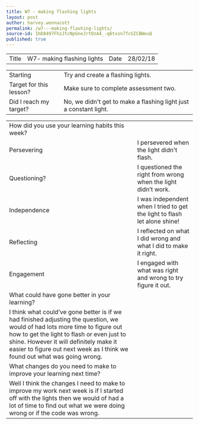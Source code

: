 ```yaml
---
title: W7 - making flashing lights
layout: post
author: harvey.wonnacott
permalink: /w7---making-flashing-lights/
source-id: 1hD8497FhzJtcNpGneJrt0zA4_-q6txsn7fcGICBWeuQ
published: true
---
```

<table>
  <tr>
    <td>Title</td>
    <td>W7- making flashing lights</td>
    <td>Date</td>
    <td>28/02/18</td>
  </tr>
</table>


<table>
  <tr>
    <td>Starting </td>
    <td>Try and create a flashing lights.</td>
  </tr>
  <tr>
    <td>Target for this lesson?</td>
    <td>Make sure to complete assessment two.</td>
  </tr>
  <tr>
    <td>Did I reach my target? </td>
    <td>No, we didn't get to make a flashing light just a constant light.</td>
  </tr>
</table>


<table>
  <tr>
    <td>How did you use your learning habits this week?</td>
    <td></td>
  </tr>
  <tr>
    <td>Persevering</td>
    <td>I persevered when the light didn't flash.</td>
  </tr>
  <tr>
    <td>Questioning?</td>
    <td>I questioned the right from wrong when the light didn’t work.</td>
  </tr>
  <tr>
    <td>Independence</td>
    <td>I was independent when I tried to get the light to flash let alone shine!</td>
  </tr>
  <tr>
    <td>Reflecting</td>
    <td>I reflected on what I did wrong and what I did to make it right.</td>
  </tr>
  <tr>
    <td>Engagement</td>
    <td>I engaged with what was right and wrong to try figure it out.</td>
  </tr>
  <tr>
    <td>What could have gone better in your learning?</td>
    <td></td>
  </tr>
  <tr>
    <td>I think what could’ve gone better is if we had finished adjusting the question, we would of had lots more time to figure out how to get the light to flash or even just to shine. However it will definitely make it easier to figure out next week as  I think we found out what was going wrong.</td>
    <td></td>
  </tr>
  <tr>
    <td>What changes do you need to make to improve your learning next time?</td>
    <td></td>
  </tr>
  <tr>
    <td>Well I think the changes I need to make to improve my work next week is if I started off with the lights then we would of had a lot of time to find out what we were doing wrong or if the code was wrong.</td>
    <td></td>
  </tr>
</table>


